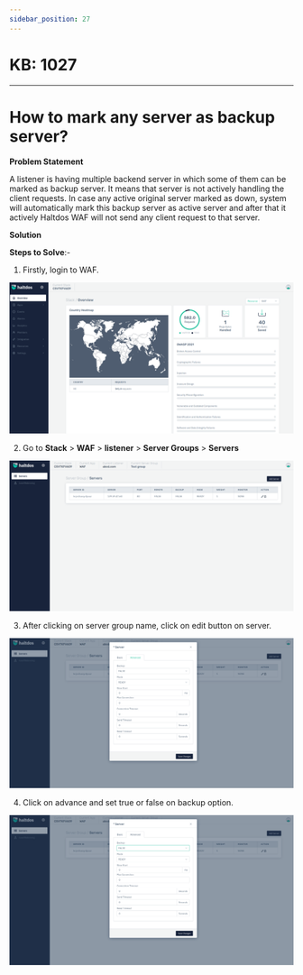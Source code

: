 ```yaml
---
sidebar_position: 27
---
```


# KB: 1027
-----------

# How to mark any server as backup server?

**Problem Statement**

A listener is having multiple backend server in which some of them can be marked as backup server. It means that server is not actively handling the client requests. In case any active original server marked as down, system will automatically mark this backup server as active server and after that it actively Haltdos WAF will not send any client request to that server.

**Solution**

**Steps to Solve**:-

1. Firstly, login to WAF.

![kb-1027](/img/waf/kb/v2/overview_kb_1027_1.png)

2. Go to **Stack** > **WAF** > **listener** > **Server Groups** > **Servers**

![kb-1027](/img/waf/kb/v2/servers_kb_1027_2.png)

3. After clicking on server group name, click on edit button on server. 

![kb-1027](/img/waf/kb/v2/edit_servers_kb_1027_3.png)

4. Click on advance and set true or false on backup option.

![kb-1027](/img/waf/kb/v2/backup_kb_1027_4.png)

